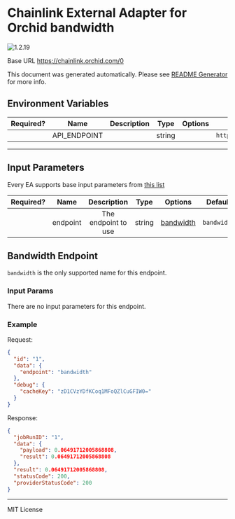 # Chainlink External Adapter for Orchid bandwidth

![1.2.19](https://img.shields.io/github/package-json/v/smartcontractkit/external-adapters-js?filename=packages/sources/orchid-bandwidth/package.json)

Base URL https://chainlink.orchid.com/0

This document was generated automatically. Please see [README Generator](../../scripts#readme-generator) for more info.

## Environment Variables

| Required? |     Name     | Description |  Type  | Options |             Default              |
| :-------: | :----------: | :---------: | :----: | :-----: | :------------------------------: |
|           | API_ENDPOINT |             | string |         | `https://chainlink.orchid.com/0` |

---

## Input Parameters

Every EA supports base input parameters from [this list](../../core/bootstrap#base-input-parameters)

| Required? |   Name   |     Description     |  Type  |             Options              |   Default   |
| :-------: | :------: | :-----------------: | :----: | :------------------------------: | :---------: |
|           | endpoint | The endpoint to use | string | [bandwidth](#bandwidth-endpoint) | `bandwidth` |

## Bandwidth Endpoint

`bandwidth` is the only supported name for this endpoint.

### Input Params

There are no input parameters for this endpoint.

### Example

Request:

```json
{
  "id": "1",
  "data": {
    "endpoint": "bandwidth"
  },
  "debug": {
    "cacheKey": "zD1CVzYDfKCoq1MFoQZlCuGFIW0="
  }
}
```

Response:

```json
{
  "jobRunID": "1",
  "data": {
    "payload": 0.06491712005868808,
    "result": 0.06491712005868808
  },
  "result": 0.06491712005868808,
  "statusCode": 200,
  "providerStatusCode": 200
}
```

---

MIT License
